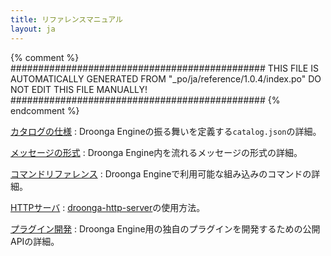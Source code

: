 ```yaml
---
title: リファレンスマニュアル
layout: ja
---
```


{% comment %}
##############################################
  THIS FILE IS AUTOMATICALLY GENERATED FROM
  "_po/ja/reference/1.0.4/index.po"
  DO NOT EDIT THIS FILE MANUALLY!
##############################################
{% endcomment %}


[カタログの仕様](catalog/)
: Droonga Engineの振る舞いを定義する`catalog.json`の詳細。

[メッセージの形式](message/)
: Droonga Engine内を流れるメッセージの形式の詳細。

[コマンドリファレンス](commands/)
: Droonga Engineで利用可能な組み込みのコマンドの詳細。

[HTTPサーバ](http-server/)
: [droonga-http-server](https://github.com/droonga/droonga-http-server)の使用方法。

[プラグイン開発](plugin/)
: Droonga Engine用の独自のプラグインを開発するための公開APIの詳細。
